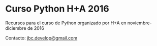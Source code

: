 # Curso Python H+A 2016

Recursos para el curso de Python organizado por H+A en noviembre-diciembre de 2016

Contacto: jbc.develop@gmail.com

